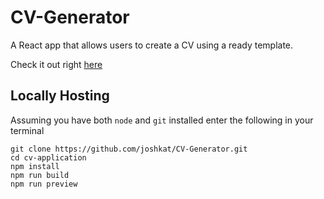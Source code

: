 # CV-Generator

A React app that allows users to create a CV using a ready template.

Check it out right [here](https://cv.katayev.io)

## Locally Hosting

Assuming you have both ```node``` and ```git``` installed enter the following in your terminal
```
git clone https://github.com/joshkat/CV-Generator.git
cd cv-application
npm install
npm run build
npm run preview
```
